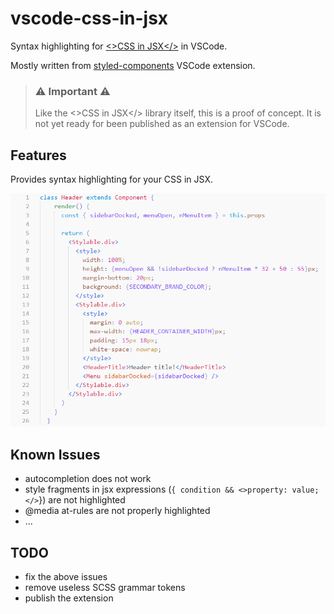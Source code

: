 # vscode-css-in-jsx

Syntax highlighting for [<>CSS in JSX</>](https://github.com/adrgautier/css-in-jsx) in VSCode.

Mostly written from [styled-components](https://github.com/styled-components/vscode-styled-components) VSCode extension. 

> ### ⚠ Important ⚠
> Like the <>CSS in JSX</> library itself, this is a proof of concept.
> It is not yet ready for been published as an extension for VSCode.

## Features

Provides syntax highlighting for your CSS in JSX.

![preview](preview.png)

## Known Issues

- autocompletion does not work
- style fragments in jsx expressions (`{ condition && <>property: value;</>`}) are not highlighted
- @media at-rules are not properly highlighted
- ...

## TODO

- fix the above issues
- remove useless SCSS grammar tokens
- publish the extension